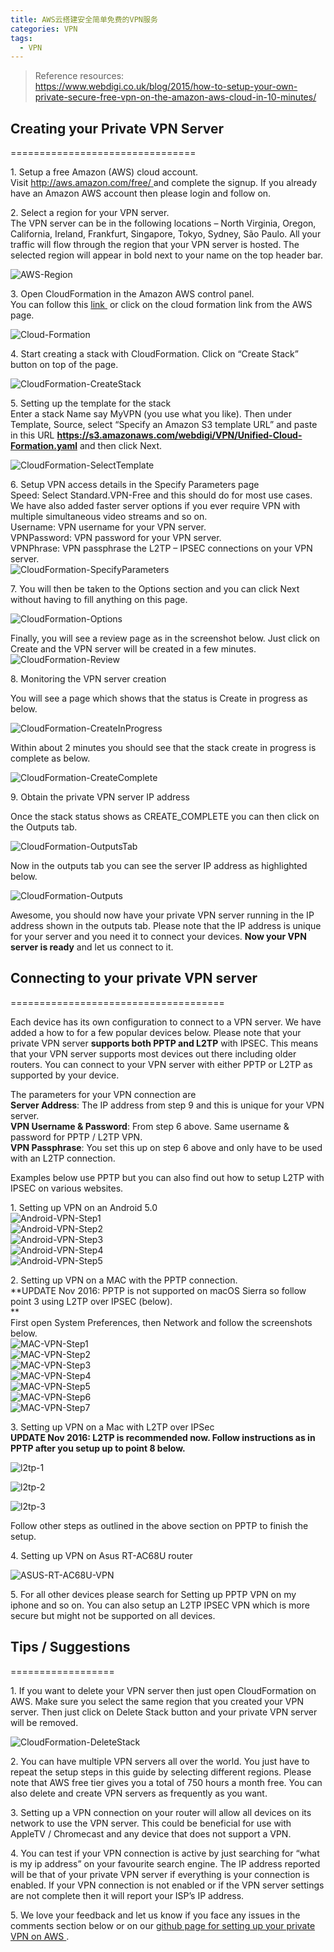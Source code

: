 ```yaml
---
title: AWS云搭建安全简单免费的VPN服务 
categories: VPN
tags:  
  - VPN   
---
```


> Reference resources:    
> <https://www.webdigi.co.uk/blog/2015/how-to-setup-your-own-private-secure-free-vpn-on-the-amazon-aws-cloud-in-10-minutes/>   


## Creating your Private VPN Server
================================

1\. Setup a free Amazon (AWS) cloud account.  
Visit [http://aws.amazon.com/free/ ](https://www.webdigi.co.ukhttp://aws.amazon.com/free/) and complete the signup. If you already have an Amazon AWS account then please login and follow on.

2. Select a region for your VPN server.  
The VPN server can be in the following locations – North Virginia, Oregon, California, Ireland, Frankfurt, Singapore, Tokyo, Sydney, São Paulo. All your traffic will flow through the region that your VPN server is hosted. The selected region will appear in bold next to your name on the top header bar.

![AWS-Region ](https://www.webdigi.co.uk/blog/wp-content/uploads/2015/03/AWS-Region.png)

3\. Open CloudFormation in the Amazon AWS control panel.  
You can follow this [link ](https://www.webdigi.co.ukhttps://console.aws.amazon.com/cloudformation/home) or click on the cloud formation link from the AWS page.

![Cloud-Formation ](https://www.webdigi.co.uk/blog/wp-content/uploads/2015/03/Cloud-Formation.png)

4\. Start creating a stack with CloudFormation. Click on “Create Stack” button on top of the page.

![CloudFormation-CreateStack ](https://www.webdigi.co.uk/blog/wp-content/uploads/2015/03/CloudFormation-CreateStack.png)

5\. Setting up the template for the stack  
Enter a stack Name say MyVPN (you use what you like). Then under Template, Source, select “Specify an Amazon S3 template URL” and paste in this URL **https://s3.amazonaws.com/webdigi/VPN/Unified-Cloud-Formation.yaml** and then click Next.

![CloudFormation-SelectTemplate ](https://www.webdigi.co.uk/blog/wp-content/uploads/2015/03/CloudFormation-SelectTemplate.png)

6\. Setup VPN access details in the Specify Parameters page  
Speed: Select Standard.VPN-Free and this should do for most use cases. We have also added faster server options if you ever require VPN with multiple simultaneous video streams and so on.  
Username: VPN username for your VPN server.  
VPNPassword: VPN password for your VPN server.  
VPNPhrase: VPN passphrase the L2TP – IPSEC connections on your VPN server.  
![CloudFormation-SpecifyParameters ](https://www.webdigi.co.uk/blog/wp-content/uploads/2015/03/CloudFormation-SpecifyParameters.png)

7\. You will then be taken to the Options section and you can click Next without having to fill anything on this page.

![CloudFormation-Options ](https://www.webdigi.co.uk/blog/wp-content/uploads/2015/03/CloudFormation-Options.png)

Finally, you will see a review page as in the screenshot below. Just click on Create and the VPN server will be created in a few minutes.  
![CloudFormation-Review ](https://www.webdigi.co.uk/blog/wp-content/uploads/2015/03/CloudFormation-Review.png)

8\. Monitoring the VPN server creation

You will see a page which shows that the status is Create in progress as below.

![CloudFormation-CreateInProgress ](https://www.webdigi.co.uk/blog/wp-content/uploads/2015/03/CloudFormation-CreateInProgress.png)

Within about 2 minutes you should see that the stack create in progress is complete as below.

![CloudFormation-CreateComplete ](https://www.webdigi.co.uk/blog/wp-content/uploads/2015/03/CloudFormation-CreateComplete.png)

9\. Obtain the private VPN server IP address

Once the stack status shows as CREATE_COMPLETE you can then click on the Outputs tab.

![CloudFormation-OutputsTab ](https://www.webdigi.co.uk/blog/wp-content/uploads/2015/03/CloudFormation-OutputsTab.png)

Now in the outputs tab you can see the server IP address as highlighted below.

![CloudFormation-Outputs ](https://www.webdigi.co.uk/blog/wp-content/uploads/2015/03/CloudFormation-Outputs.png)

Awesome, you should now have your private VPN server running in the IP address shown in the outputs tab. Please note that the IP address is unique for your server and you need it to connect your devices. **Now your VPN server is ready** and let us connect to it.

## Connecting to your private VPN server
=====================================

Each device has its own configuration to connect to a VPN server. We have added a how to for a few popular devices below. Please note that your private VPN server **supports both PPTP and L2TP** with IPSEC. This means that your VPN server supports most devices out there including older routers. You can connect to your VPN server with either PPTP or L2TP as supported by your device.

The parameters for your VPN connection are  
**Server Address**: The IP address from step 9 and this is unique for your VPN server.  
**VPN Username & Password**: From step 6 above. Same username & password for PPTP / L2TP VPN.  
**VPN Passphrase**: You set this up on step 6 above and only have to be used with an L2TP connection.

Examples below use PPTP but you can also find out how to setup L2TP with IPSEC on various websites.

1\. Setting up VPN on an Android 5.0  
![Android-VPN-Step1 ](https://www.webdigi.co.uk/blog/wp-content/uploads/2015/03/Android-VPN-Step1.png)  
![Android-VPN-Step2 ](https://www.webdigi.co.uk/blog/wp-content/uploads/2015/03/Android-VPN-Step2.png)  
![Android-VPN-Step3 ](https://www.webdigi.co.uk/blog/wp-content/uploads/2015/03/Android-VPN-Step3.png)  
![Android-VPN-Step4 ](https://www.webdigi.co.uk/blog/wp-content/uploads/2015/03/Android-VPN-Step4.png)  
![Android-VPN-Step5 ](https://www.webdigi.co.uk/blog/wp-content/uploads/2015/03/Android-VPN-Step5.png)

2\. Setting up VPN on a MAC with the PPTP connection.  
**UPDATE Nov 2016: PPTP is not supported on macOS Sierra so follow point 3 using L2TP over IPSEC (below).  
**  
First open System Preferences, then Network and follow the screenshots below.  
![MAC-VPN-Step1 ](https://www.webdigi.co.uk/blog/wp-content/uploads/2015/03/MAC-VPN-Step1.png)  
![MAC-VPN-Step2 ](https://www.webdigi.co.uk/blog/wp-content/uploads/2015/03/MAC-VPN-Step2.png)  
![MAC-VPN-Step3 ](https://www.webdigi.co.uk/blog/wp-content/uploads/2015/03/MAC-VPN-Step3.png)  
![MAC-VPN-Step4 ](https://www.webdigi.co.uk/blog/wp-content/uploads/2015/03/MAC-VPN-Step4.png)  
![MAC-VPN-Step5 ](https://www.webdigi.co.uk/blog/wp-content/uploads/2015/03/MAC-VPN-Step5.png)  
![MAC-VPN-Step6 ](https://www.webdigi.co.uk/blog/wp-content/uploads/2015/03/MAC-VPN-Step6.png)  
![MAC-VPN-Step7 ](https://www.webdigi.co.uk/blog/wp-content/uploads/2015/03/MAC-VPN-Step7.png)

3\. Setting up VPN on a Mac with L2TP over IPSec  
**UPDATE Nov 2016: L2TP is recommended now. Follow instructions as in PPTP after you setup up to point 8 below.**

![l2tp-1 ](https://www.webdigi.co.uk/blog/wp-content/uploads/2015/03/L2TP-1.png)

![l2tp-2 ](https://www.webdigi.co.uk/blog/wp-content/uploads/2015/03/L2TP-2.png)

![l2tp-3 ](https://www.webdigi.co.uk/blog/wp-content/uploads/2015/03/L2TP-3.png)

Follow other steps as outlined in the above section on PPTP to finish the setup.

4\. Setting up VPN on Asus RT-AC68U router

![ASUS-RT-AC68U-VPN ](https://www.webdigi.co.uk/blog/wp-content/uploads/2015/03/ASUS-RT-AC68U-VPN.png)

5\. For all other devices please search for Setting up PPTP VPN on my iphone and so on. You can also setup an L2TP IPSEC VPN which is more secure but might not be supported on all devices.

## Tips / Suggestions
==================

1\. If you want to delete your VPN server then just open CloudFormation on AWS. Make sure you select the same region that you created your VPN server. Then just click on Delete Stack button and your private VPN server will be removed.

![CloudFormation-DeleteStack ](https://www.webdigi.co.uk/blog/wp-content/uploads/2015/03/CloudFormation-DeleteStack.png)

2\. You can have multiple VPN servers all over the world. You just have to repeat the setup steps in this guide by selecting different regions. Please note that AWS free tier gives you a total of 750 hours a month free. You can also delete and create VPN servers as frequently as you want.

3\. Setting up a VPN connection on your router will allow all devices on its network to use the VPN server. This could be beneficial for use with AppleTV / Chromecast and any device that does not support a VPN.

4\. You can test if your VPN connection is active by just searching for “what is my ip address” on your favourite search engine. The IP address reported will be that of your private VPN server if everything is your connection is enabled. If your VPN connection is not enabled or if the VPN server settings are not complete then it will report your ISP’s IP address.

5\. We love your feedback and let us know if you face any issues in the comments section below or on our [github page for setting up your private VPN on AWS ](https://www.webdigi.co.ukhttps://github.com/webdigi/AWS-VPN-Server-Setup).

